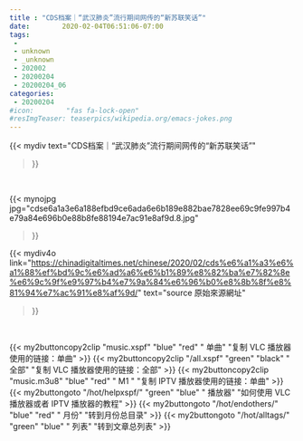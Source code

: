 ```yaml
---
title : "CDS档案｜“武汉肺炎”流行期间网传的“新苏联笑话”"
date:        2020-02-04T06:51:06-07:00
tags:
 - 
 - unknown
 - _unknown
 - 202002
 - 20200204
 - 20200204_06
categories:
 - 20200204
#icon:        "fas fa-lock-open"
#resImgTeaser: teaserpics/wikipedia.org/emacs-jokes.png
---
```


{{< mydiv text="CDS档案｜“武汉肺炎”流行期间网传的“新苏联笑话”"
>}}
<br>

{{< mynojpg jpg="cdse6a1a3e6a188efbd9ce6ada6e6b189e882bae7828ee69c9fe997b4e79a84e696b0e88b8fe88194e7ac91e8af9d.8.jpg"
>}}





{{< mydiv4o link="https://chinadigitaltimes.net/chinese/2020/02/cds%e6%a1%a3%e6%a1%88%ef%bd%9c%e6%ad%a6%e6%b1%89%e8%82%ba%e7%82%8e%e6%9c%9f%e9%97%b4%e7%9a%84%e6%96%b0%e8%8b%8f%e8%81%94%e7%ac%91%e8%af%9d/"
text="source 原始來源網址"
>}}


<br>





{{< my2buttoncopy2clip "music.xspf"        "blue"   "red"    " 单曲"  "复制 VLC 播放器使用的链接：单曲" >}} {{< my2buttoncopy2clip "/all.xspf"         "green"  "black"  " 全部"  "复制 VLC 播放器使用的链接：全部" >}} {{< my2buttoncopy2clip "music.m3u8"        "blue"   "red"    " M1 "    "复制 IPTV 播放器使用的链接：单曲" >}} {{< my2buttongoto      "/hot/helpxspf/"    "green"  "blue"   " 播放器" "如何使用 VLC 播放器或者 IPTV 播放器的教程" >}} {{< my2buttongoto      "/hot/endothers/"   "blue"   "red"    " 月份"   "转到月份总目录" >}} {{< my2buttongoto      "/hot/alltags/"     "green"  "blue"   " 列表"   "转到文章总列表" >}} 

